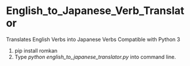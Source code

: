 # English_to_Japanese_Verb_Translator
Translates English Verbs into Japanese Verbs
Compatible with Python 3

1. pip install romkan
2. Type *python english_to_japanese_translator.py* into command line. 

